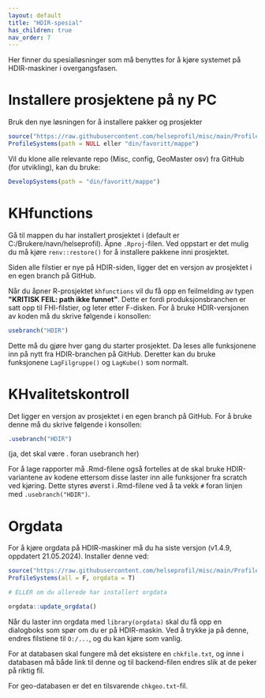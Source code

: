 ```yaml
---
layout: default
title: "HDIR-spesial"
has_children: true
nav_order: 7
---
```

  
Her finner du spesialløsninger som må benyttes for å kjøre systemet på HDIR-maskiner
i overgangsfasen.

# Installere prosjektene på ny PC

Bruk den nye løsningen for å installere pakker og prosjekter

```R
source("https://raw.githubusercontent.com/helseprofil/misc/main/ProfileSystems.R")
ProfileSystems(path = NULL eller "din/favoritt/mappe")
``` 

Vil du klone alle relevante repo (Misc, config, GeoMaster osv) fra GitHub (for utvikling), kan du bruke:

```R
DevelopSystems(path = "din/favoritt/mappe")
```

# KHfunctions

Gå til mappen du har installert prosjektet i (default er C:/Brukere/navn/helseprofil). Åpne `.Rproj`-filen.
Ved oppstart er det mulig du må kjøre `renv::restore()` for å installere pakkene inni prosjektet. 

Siden alle filstier er nye på HDIR-siden, ligger det en versjon av prosjektet i en egen branch på GitHub. 

Når du åpner R-prosjektet `khfunctions` vil du få opp en feilmelding av typen **"KRITISK FEIL: path ikke funnet"**. Dette er fordi produksjonsbranchen er satt opp til FHI-filstier, og leter etter F-disken. For å bruke HDIR-versjonen av koden må du skrive følgende i konsollen:

```R
usebranch("HDIR")
```

Dette må du gjøre hver gang du starter prosjektet. Da leses alle funksjonene inn på nytt fra HDIR-branchen på GitHub. Deretter kan du bruke funksjonene `LagFilgruppe()` og `LagKube()` som normalt. 

# KHvalitetskontroll

Det ligger en versjon av prosjektet i en egen branch på GitHub. For å bruke denne må du skrive følgende i konsollen:

```R
.usebranch("HDIR")
```
(ja, det skal være . foran usebranch her)

For å lage rapporter må .Rmd-filene også fortelles at de skal bruke HDIR-variantene av kodene ettersom disse laster inn alle funksjoner fra scratch ved kjøring. Dette styres øverst i .Rmd-filene ved å ta vekk `#` foran linjen med `.usebranch("HDIR")`. 

# Orgdata

For å kjøre orgdata på HDIR-maskiner må du ha siste versjon (v1.4.9, oppdatert 21.05.2024). Installer denne ved:

```R
source("https://raw.githubusercontent.com/helseprofil/misc/main/ProfileSystems.R")
ProfileSystems(all = F, orgdata = T)

# ELLER om du allerede har installert orgdata

orgdata::update_orgdata()
```

Når du laster inn orgdata med `library(orgdata)` skal du få opp en dialogboks som spør om du er på HDIR-maskin. Ved å trykke ja på denne, endres filstiene til `O:/...`, og du kan kjøre som vanlig.

For at databasen skal fungere må det eksistere en `chkfile.txt`, og inne i databasen må både link til denne og til backend-filen endres slik at de peker på riktig fil. 

For geo-databasen er det en tilsvarende `chkgeo.txt`-fil. 
